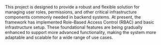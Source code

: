 This project is designed to provide a robust and flexible solution for managing user roles, permissions, 
and other critical infrastructure components commonly needed in backend systems.
At present, the framework has implemented Role-Based Access Control (RBAC) and basic infrastructure setup. 
These foundational features are being gradually enhanced to support more advanced functionality, making the system more adaptable and scalable for a wide range of use cases.

